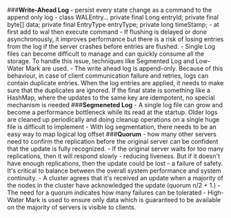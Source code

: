 ###**Write-Ahead Log**
    - persist every state change as a command to the append only log
    - class WALEntry…
        private final Long entryId;
        private final byte[] data;
        private final EntryType entryType;
        private long timeStamp;
    - at first add to wal then execute command
    - If flushing is delayed or done asynchronously, it improves performance but there is a risk of losing entries from the log if the server crashes before entries are flushed.
    - Single Log files can become difficult to manage and can quickly consume all the storage. To handle this issue, techniques like Segmented Log and Low-Water Mark are used.
    - The write ahead log is append-only. Because of this behaviour, in case of client communication failure and retries, logs can contain duplicate entries. When the log entries are applied, it needs to make sure that the duplicates are ignored. If the final state is something like a HashMap, where the updates to the same key are idempotent, no special mechanism is needed
###**Segmeneted Log**
    - A single log file can grow and become a performance bottleneck while its read at the startup. Older logs are cleaned up periodically and doing cleanup operations on a single huge file is difficult to implement
    - With log segmentation, there needs to be an easy way to map logical log offset
###**Quorum**
    - how many other servers need to confirm the replication before the original server can be confident that the update is fully recognized.
    - If the original server waits for too many replications, then it will respond slowly - reducing liveness. But if it doesn't have enough replications, then the update could be lost - a failure of safety. It's critical to balance between the overall system performance and system continuity.
    - A cluster agrees that it's received an update when a majority of the nodes in the cluster have acknowledged the update (quorum n/2 + 1.)
    - The need for a quorum indicates how many failures can be tolerated
    - High-Water Mark is used to ensure only data which is guaranteed to be available on the majority of servers is visible to clients.
